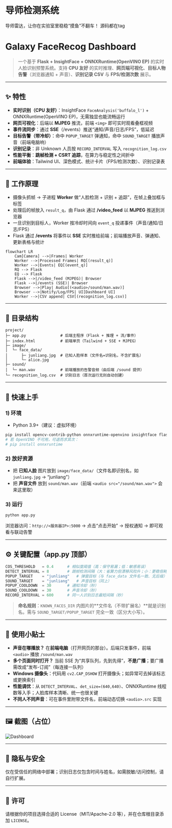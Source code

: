 # 导师检测系统
导师雷达，让你在实验室里稳稳“摸鱼”不翻车！
源码都在tag


# Galaxy FaceRecog Dashboard

> 一个基于 **Flask + InsightFace + ONNXRuntime(OpenVINO EP)** 的实时人脸识别预警系统。支持 **CPU 友好** 的实时推理、**网页端可视化**、**目标人物告警**（浏览器通知 + 声音）、**识别记录 CSV** 与 **FPS/检测次数** 展示。

---

## ✨ 特性

* **实时识别（CPU 友好）**：InsightFace `FaceAnalysis('buffalo_l')` + ONNXRuntime(OpenVINO EP)，无需独显也能流畅运行
* **网页可视化**：后端以 **MJPEG** 推流，前端 `<img>` 即可实时观看叠框视频
* **事件流同步**：通过 **SSE**（/events）推送“通知/声音/日志/FPS”，低延迟
* **目标告警（带冷却）**：命中 `POPUP_TARGET` 弹通知，命中 `SOUND_TARGET` 播放声音（前端电脑响）
* **识别记录**：非 Unknown 人员按 `RECORD_INTERVAL` 写入 `recognition_log.csv`
* **性能平衡**：**跳帧检测 + CSRT 追踪**，在算力与稳定性之间折中
* **前端体验**：Tailwind UI、深色模式、统计卡片（FPS/检测次数）、识别记录表

---

## 🧠 工作原理

* 摄像头抓帧 → 子进程 **Worker** 做“人脸检测 + 识别 + 追踪”，在帧上叠加框与标签
* 处理后的帧放入 `result_q`，由 Flask 通过 **/video\_feed** 以 **MJPEG** 推送到浏览器
* 一旦识别到目标人，Worker 按冷却时间向 `event_q` 投递事件（声音/通知/日志/FPS）
* Flask 通过 **/events** 将事件以 **SSE** 实时推给前端；前端播放声音、弹通知、更新表格与统计

```mermaid
flowchart LR
    Cam[Camera] -->|Frames| Worker
    Worker -->|Processed Frames| RQ[(result_q)]
    Worker -->|Events| EQ[(event_q)]
    RQ --> Flask
    EQ --> Flask
    Flask -->|/video_feed (MJPEG)| Browser
    Flask -->|/events (SSE)| Browser
    Browser -->|Play| Audio[(<audio>/sound/man.wav)]
    Browser -->|Notify/Log/FPS| UI[Dashboard UI]
    Worker -->|CSV append| CSV[(recognition_log.csv)]
```

---

## 📁 目录结构

```
project/
├─ app.py               # 后端主程序（Flask + 推理 + 流/事件）
├─ index.html           # 前端单页（Tailwind + SSE + MJPEG）
├─ image/
│  └─ face_data/
│      ├─ junliang.jpg  # 已知人脸样本（文件名=识别名，不含扩展名）
│      └─ alice.jpg
├─ sound/
│  └─ man.wav           # 前端播放的告警音频（由后端 /sound 提供）
└─ recognition_log.csv  # 识别日志（首次运行无则自动创建）
```

---

## 🚀 快速上手

### 1) 环境

* Python 3.9+（建议：虚拟环境）

```bash
pip install opencv-contrib-python onnxruntime-openvino insightface flask numba numpy
# 若 OpenVINO 不可用，可退而求其次：
# pip install onnxruntime
```

### 2) 放好资源

* 把 **已知人脸** 图片放到 `image/face_data/`（文件名即识别名，如 `junliang.jpg` → “junliang”）
* 把 **声音文件** 放到 `sound/man.wav`（前端 `<audio src="/sound/man.wav">` 会来这里取）

### 3) 运行

```bash
python app.py
```

浏览器访问：`http://<服务器IP>:5000` → 点击“点击开始” → 授权通知 → 即可观看与联动告警

---

## ⚙️ 关键配置（app.py 顶部）

```python
COS_THRESHOLD   = 0.4      # 相似度阈值（高：保守易漏；低：敏感易误）
DETECT_INTERVAL = 8        # 跳帧检测间隔（大：省算力但漂移风险升；小：更稳但耗算力）
POPUP_TARGET    = "junliang"   # 弹窗目标（与 face_data 文件名一致、无后缀）
SOUND_TARGET    = "junliang"   # 声音目标（同上）
POPUP_COOLDOWN  = 30       # 通知冷却（秒）
SOUND_COOLDOWN  = 30       # 声音冷却（秒）
RECORD_INTERVAL = 600      # 同一人识别日志最短间隔（秒）
```

> **命名规则**：`KNOWN_FACES_DIR` 内图片的\*\*文件名（不带扩展名）\*\*就是识别名。需与 `SOUND_TARGET/POPUP_TARGET` 完全一致（区分大小写）。

---

## 📌 使用小贴士

* **声音在哪播放？** 在**前端电脑**（打开网页的那台）。后端只发事件，前端 `<audio>` 播放 `/sound/man.wav`
* **多个页面同时打开？** 当前 SSE 为“共享队列，先到先得”，**不是广播**；要广播需改成“发布-订阅”（每连接一队列）
* **Windows 摄像头**：代码用 `cv2.CAP_DSHOW` 打开摄像头；如异常可去掉该标志或更换索引
* **性能调优**：从 `DETECT_INTERVAL`、`det_size=(640,640)`、ONNXRuntime 线程数等入手；人脸库样本清晰、统一也很关键
* **不同人不同声音**：可在事件里附带文件名，前端动态切换 `<audio>.src` 实现

---

## 🖼️ 截图（占位）

![Dashboard](./docs/screenshot.png)

---

## 🔐 隐私与安全

仅在受信任的网络中部署；识别日志仅包含时间与姓名，如需脱敏/访问控制，请自行扩展。

---

## 📄 许可

请根据你的项目选择合适的 License（MIT/Apache-2.0 等），并在仓库根目录添加 `LICENSE`。
